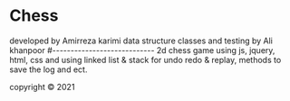 # Chess

developed by Amirreza karimi
data structure classes and testing by Ali khanpoor
#----------------------------
2d chess game using js, jquery, html, css and using linked list & stack for undo redo & replay,
methods to save the log and ect.

copyright © 2021
